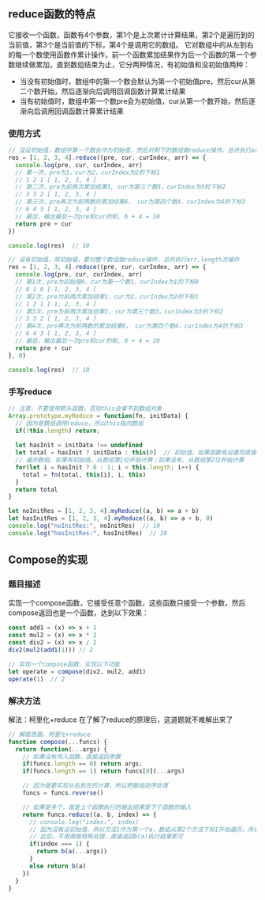 ## reduce函数的特点
它接收一个函数，函数有4个参数，第1个是上次累计计算结果，第2个是遍历到的当前值，第3个是当前值的下标，第4个是调用它的数组。
它对数组中的从左到右的每一个数使用函数作累计操作，前一个函数累加结果作为后一个函数的第一个参数继续做累加，直到数组结束为止，它分两种情况，有初始值和没初始值两种：
- 当没有初始值时，数组中的第一个数会默认为第一个初始值pre，然后cur从第二个数开始，然后逐渐向后调用回调函数计算累计结果
- 当有初始值时，数组中第一个数pre会为初始值，cur从第一个数开始，然后逐渐向后调用回调函数计算累计结果

### 使用方式
```javascript
// 没设初始值，数组中第一个数会作为初始值，然后对剩下的数组做reduce操作，总共执行arr.length - 1次操作
res = [1, 2, 3, 4].reduce((pre, cur, curIndex, arr) => {
  console.log(pre, cur, curIndex, arr)
  // 第一次，pre为1，cur为2，curIndex为2的下标1
  // 1 2 1 [ 1, 2, 3, 4 ]
  // 第二次，pre为前两次累加结果3, cur为第三个数3，curIndex为3的下标2
  // 3 3 2 [ 1, 2, 3, 4 ]
  // 第三次，pre再次为前两数的累加结果6， cur为第四个数4，curIndex为4的下标3
  // 6 4 3 [ 1, 2, 3, 4 ]
  // 最后，输出最后一次pre和cur的和, 6 + 4 = 10
  return pre + cur
})

console.log(res)  // 10

```
```javascript
// 设有初始值，除初始值，要对整个数组做reduce操作，总共执行arr.length次操作
res = [1, 2, 3, 4].reduce((pre, cur, curIndex, arr) => {
  console.log(pre, cur, curIndex, arr)
  // 第1次，pre为初始值0，cur为第一个数1，curIndex为1的下标0
  // 0 1 0 [ 1, 2, 3, 4 ]
  // 第2次，pre为前两次累加结果1，cur为2，curIndex为2的下标1
  // 1 2 1 [ 1, 2, 3, 4 ]
  // 第3次，pre为前两次累加结果3, cur为第三个数3，curIndex为3的下标2
  // 3 3 2 [ 1, 2, 3, 4 ]
  // 第4次，pre再次为前两数的累加结果6， cur为第四个数4，curIndex为4的下标3
  // 6 4 3 [ 1, 2, 3, 4 ]
  // 最后，输出最后一次pre和cur的和, 6 + 4 = 10
  return pre + cur
}, 0)

console.log(res)  // 10
```

### 手写reduce
```javascript
// 注意，不要使用箭头函数，否则this会拿不到数组对象
Array.prototype.myReduce = function(fn, initData) {
  // 因为是数组调用reduce，所以this指向数组
  if(!this.length) return;
  
  let hasInit = initData !== undefined
  let total = hasInit ? initData : this[0]  // 初始值，如果函数有设置则直接使用；没有设置则使用数组第1位作为初始值
  // 遍历数组，如果有初始值，从数组第1位开始计算；如果没有，从数组第2位开始计算
  for(let i = hasInit ? 0 : 1; i < this.length; i++) {
    total = fn(total, this[i], i, this) 
  }
  return total
}

let noInitRes = [1, 2, 3, 4].myReduce((a, b) => a + b)
let hasInitRes = [1, 2, 3, 4].myReduce((a, b) => a + b, 0)
console.log("noInitRes:", noInitRes)  // 10
console.log("hasInitRes:", hasInitRes)  // 10
```
## Compose的实现
### 题目描述
实现一个compose函数，它接受任意个函数，这些函数只接受一个参数，然后compose返回也是一个函数，达到以下效果：
```javascript
const add1 = (x) => x + 1
const mul2 = (x) => x * 2
const div2 = (x) => x / 2
div2(mul2(add1(1))) // 2

// 实现一个compose函数，实现以下功能
let operate = compose(div2, mul2, add1)
operate(1)  // 2
```
### 解决方法
解法：柯里化+reduce
在了解了reduce的原理后，这道题就不难解出来了
```javascript
// 解题思路，柯里化+reduce
function compose(...funcs) {
  return function(...args) {
    // 如果没有传入函数，直接返回参数
    if(funcs.length == 0) return args;
    if(funcs.length == 1) return funcs[0](...args) 

    // 因为是要实现从右到左的计算，所以把数组逆序处理
    funcs = funcs.reverse()

    // 如果是多个，就是上个函数执行的输出结果是下个函数的输入
    return funcs.reduce((a, b, index) => {
      // console.log("index:", index)
      // 因为没有设初始值，所以方法1作为第一个a，数组从第2个方法下标1开始遍历，所以第一次结果应该返回a和b的计算结果，也就是 b(a(...args))
      // 此后，不用再做特殊处理，直接返回b(a)执行结果即可
      if(index === 1) {
        return b(a(...args))
      }
      else return b(a)
    })
  }
}
```
